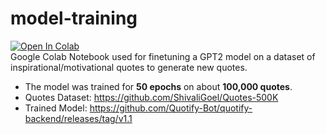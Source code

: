# model-training


[![Open In Colab](https://colab.research.google.com/assets/colab-badge.svg)](https://colab.research.google.com/github/Quotify-Bot/model-training/blob/main/Fine_Tune_GPT2.ipynb)  
Google Colab Notebook used for finetuning a GPT2 model on a dataset of inspirational/motivational quotes to generate new quotes.
- The model was trained for **50 epochs** on about **100,000 quotes**.
- Quotes Dataset: https://github.com/ShivaliGoel/Quotes-500K  
- Trained Model: https://github.com/Quotify-Bot/quotify-backend/releases/tag/v1.1
